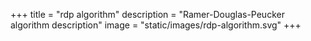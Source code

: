 +++
title = "rdp algorithm"
description = "Ramer-Douglas-Peucker algorithm description"
image = "static/images/rdp-algorithm.svg"
+++